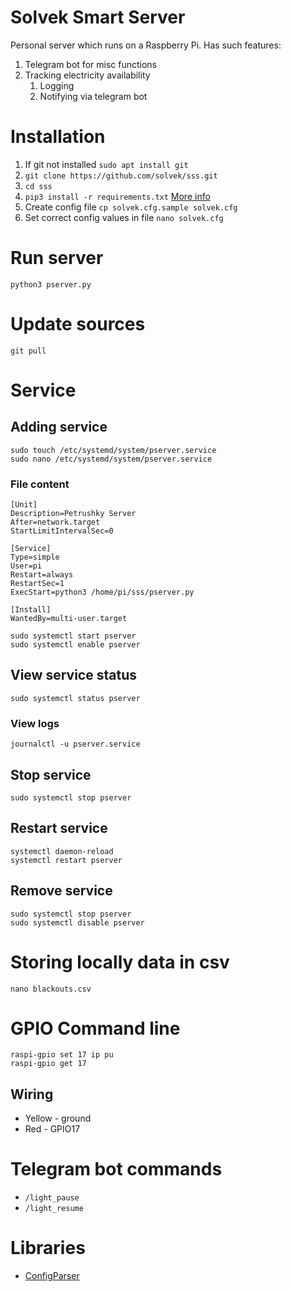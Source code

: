 # Solvek Smart Server

Personal server which runs on a Raspberry Pi.
Has such features:

1. Telegram bot for misc functions
2. Tracking electricity availability
   1. Logging
   2. Notifying via telegram bot

# Installation

1. If git not installed `sudo apt install git`
2. `git clone https://github.com/solvek/sss.git`
3. `cd sss`
4. `pip3 install -r requirements.txt` [More info](https://note.nkmk.me/en/python-pip-install-requirements/)
5. Create config file `cp solvek.cfg.sample solvek.cfg`
6. Set correct config values in file `nano solvek.cfg`

# Run server

`python3 pserver.py`

# Update sources

`git pull`

# Service

## Adding service

```
sudo touch /etc/systemd/system/pserver.service
sudo nano /etc/systemd/system/pserver.service
```

### File content

```commandline
[Unit]
Description=Petrushky Server
After=network.target
StartLimitIntervalSec=0

[Service]
Type=simple
User=pi
Restart=always
RestartSec=1
ExecStart=python3 /home/pi/sss/pserver.py

[Install]
WantedBy=multi-user.target
```
```
sudo systemctl start pserver
sudo systemctl enable pserver
```

## View service status

`sudo systemctl status pserver`

### View logs

`journalctl -u pserver.service`

## Stop service

`sudo systemctl stop pserver`

## Restart service

```
systemctl daemon-reload
systemctl restart pserver
```

## Remove service

```
sudo systemctl stop pserver
sudo systemctl disable pserver
```

# Storing locally data in csv

```commandline
nano blackouts.csv
```

# GPIO Command line

```commandline
raspi-gpio set 17 ip pu
raspi-gpio get 17
```

## Wiring

 - Yellow - ground
 - Red - GPIO17

# Telegram bot commands

 - `/light_pause`
 - `/light_resume`

# Libraries

 - [ConfigParser](https://docs.python.org/3/library/configparser.html)

